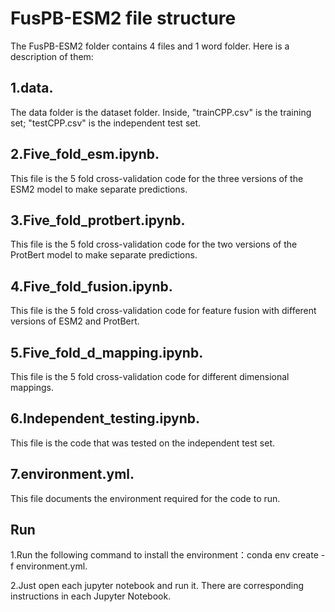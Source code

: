 # FusPB-ESM2 file structure
The FusPB-ESM2 folder contains 4 files and 1 word folder. Here is a description of them:

## 1.data. 
The data folder is the dataset folder. Inside, "trainCPP.csv" is the training set; "testCPP.csv" is the independent test set.

## 2.Five_fold_esm.ipynb. 
This file is the 5 fold cross-validation code for the three versions of the ESM2 model to make separate predictions.

## 3.Five_fold_protbert.ipynb. 
This file is the 5 fold cross-validation code for the two versions of the ProtBert model to make separate predictions.

## 4.Five_fold_fusion.ipynb. 
This file is the 5 fold cross-validation code for feature fusion with different versions of ESM2 and ProtBert.

## 5.Five_fold_d_mapping.ipynb. 
This file is the 5 fold cross-validation code for different dimensional mappings.

## 6.Independent_testing.ipynb. 
This file is the code that was tested on the independent test set.

## 7.environment.yml. 
This file documents the environment required for the code to run.

## Run
1.Run the following command to install the environment：conda env create -f environment.yml.

2.Just open each jupyter notebook and run it. There are corresponding instructions in each Jupyter Notebook.
